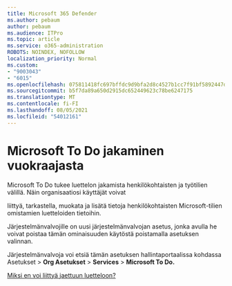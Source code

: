 ```yaml
---
title: Microsoft 365 Defender
ms.author: pebaum
author: pebaum
ms.audience: ITPro
ms.topic: article
ms.service: o365-administration
ROBOTS: NOINDEX, NOFOLLOW
localization_priority: Normal
ms.custom:
- "9003043"
- "6015"
ms.openlocfilehash: 075811418fc697bffdc9d9bfa2d8c4527b1cc7f91bf5892447d099f1c5ee6140
ms.sourcegitcommit: b5f7da89a650d2915dc652449623c78be6247175
ms.translationtype: MT
ms.contentlocale: fi-FI
ms.lasthandoff: 08/05/2021
ms.locfileid: "54012161"
---
```

# <a name="microsoft-to-do-cross-tenant-sharing"></a>Microsoft To Do jakaminen vuokraajasta

Microsoft To Do tukee luettelon jakamista henkilökohtaisten ja työtilien välillä. Näin organisaatiosi käyttäjät voivat

liittyä, tarkastella, muokata ja lisätä tietoja henkilökohtaisten Microsoft-tilien omistamien luetteloiden tietoihin.

Järjestelmänvalvojille on uusi järjestelmänvalvojan asetus, jonka avulla he voivat poistaa tämän ominaisuuden käytöstä poistamalla asetuksen valinnan.

Järjestelmänvalvoja voi etsiä tämän asetuksen hallintaportaalissa kohdassa Asetukset  >  **Org Asetukset**  >  **Services**  >  **Microsoft To Do.**  

[Miksi en voi liittyä jaettuun luetteloon?](https://support.microsoft.com/office/why-can-t-i-join-a-shared-list-3a6195de-e3a8-437a-b562-7c8c011dc574?ui=en-us&rs=en-us&ad=us)
